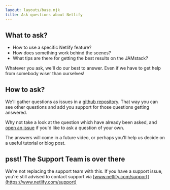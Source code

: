 ```yaml
---
layout: layouts/base.njk
title: Ask questions about Netlify
---
```



## What to ask?

- How to use a specific Netlify feature?
- How does something work behind the scenes?
- What tips are there for getting the best results on the JAMstack?

Whatever you ask, we'll do our best to answer. Even if we have to get help from somebody wiser than ourselves!


## How to ask?

We'll gather questions as issues in a [github repository](https://github.com/netlify/ask-netlify). That way you can see other questions and add you support for those questions getting answered.

Why not take a look at the question which have already been asked, and [open an issue](https://github.com/netlify/ask-netlify/issues/new) if you'd like to ask a question of your own.

The answers will come in a future video, or perhaps you'll help us decide on a useful tutorial or blog post.



## psst! The Support Team is over there

We're not replacing the support team with this. If you have a support issue, you're still advised to contact support via [www.netlify.com/support](https://www.netlify.com/support)




